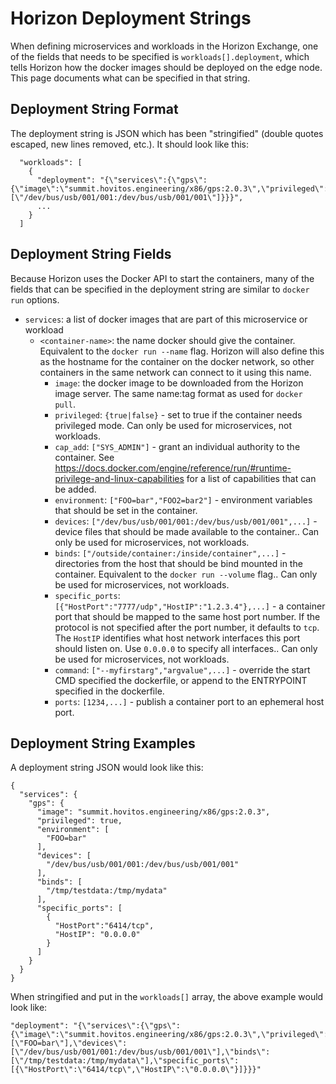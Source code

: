 # Horizon Deployment Strings

When defining microservices and workloads in the Horizon Exchange, one of the fields that needs to be specified is `workloads[].deployment`, which tells Horizon how the docker images should be deployed on the edge node. This page documents what can be specified in that string.

## Deployment String Format

The deployment string is JSON which has been "stringified" (double quotes escaped, new lines removed, etc.). It should look like this:

```
  "workloads": [
    {
      "deployment": "{\"services\":{\"gps\":{\"image\":\"summit.hovitos.engineering/x86/gps:2.0.3\",\"privileged\":true,\"devices\":[\"/dev/bus/usb/001/001:/dev/bus/usb/001/001\"]}}}",
      ...
    }
  ]
```

## Deployment String Fields

Because Horizon uses the Docker API to start the containers, many of the fields that can be specified in the deployment string are similar to `docker run` options.

- `services`: a list of docker images that are part of this microservice or workload
  - `<container-name>`: the name docker should give the container. Equivalent to the `docker run --name` flag. Horizon will also define this as the hostname for the container on the docker network, so other containers in the same network can connect to it using this name.
    - `image`: the docker image to be downloaded from the Horizon image server. The same name:tag format as used for `docker pull`.
    - `privileged`: `{true|false}` - set to true if the container needs privileged mode. Can only be used for microservices, not workloads.
    - `cap_add`: `["SYS_ADMIN"]` - grant an individual authority to the container. See https://docs.docker.com/engine/reference/run/#runtime-privilege-and-linux-capabilities for a list of capabilities that can be added.
    - `environment`: `["FOO=bar","FOO2=bar2"]` - environment variables that should be set in the container.
    - `devices`: `["/dev/bus/usb/001/001:/dev/bus/usb/001/001",...]` - device files that should be made available to the container.. Can only be used for microservices, not workloads.
    - `binds`: `["/outside/container:/inside/container",...]` - directories from the host that should be bind mounted in the container. Equivalent to the `docker run --volume` flag.. Can only be used for microservices, not workloads.
    - `specific_ports`: `[{"HostPort":"7777/udp","HostIP":"1.2.3.4"},...]` - a container port that should be mapped to the same host port number. If the protocol is not specified after the port number, it defaults to `tcp`. The `HostIP` identifies what host network interfaces this port should listen on. Use `0.0.0.0` to specify all interfaces.. Can only be used for microservices, not workloads.
    - `command`: `["--myfirstarg","argvalue",...]` - override the start CMD specified the dockerfile, or append to the ENTRYPOINT specified in the dockerfile.
    - `ports`: `[1234,...]` - publish a container port to an ephemeral host port.

## Deployment String Examples

A deployment string JSON would look like this:

```
{
  "services": {
    "gps": {
      "image": "summit.hovitos.engineering/x86/gps:2.0.3",
      "privileged": true,
      "environment": [
        "FOO=bar"
      ],
      "devices": [
        "/dev/bus/usb/001/001:/dev/bus/usb/001/001"
      ],
      "binds": [
        "/tmp/testdata:/tmp/mydata"
      ],
      "specific_ports": [
        {
          "HostPort":"6414/tcp",
          "HostIP": "0.0.0.0"
        }
      ]
    }
  }
}
```

When stringified and put in the `workloads[]` array, the above example would look like:

```
"deployment": "{\"services\":{\"gps\":{\"image\":\"summit.hovitos.engineering/x86/gps:2.0.3\",\"privileged\":true,\"environment\":[\"FOO=bar\"],\"devices\":[\"/dev/bus/usb/001/001:/dev/bus/usb/001/001\"],\"binds\":[\"/tmp/testdata:/tmp/mydata\"],\"specific_ports\":[{\"HostPort\":\"6414/tcp\",\"HostIP\":\"0.0.0.0\"}]}}}"
```
